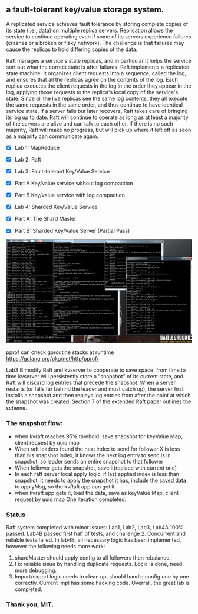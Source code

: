 ## a fault-tolerant key/value storage system. 

A replicated service achieves fault tolerance by storing complete copies of its state (i.e., data) on multiple replica servers. Replication allows the service to continue operating even if some of its servers experience failures (crashes or a broken or flaky network). The challenge is that failures may cause the replicas to hold differing copies of the data.

Raft manages a service's state replicas, and in particular it helps the service sort out what the correct state is after failures. Raft implements a replicated state machine. It organizes client requests into a sequence, called the log, and ensures that all the replicas agree on the contents of the log. Each replica executes the client requests in the log in the order they appear in the log, applying those requests to the replica's local copy of the service's state. Since all the live replicas see the same log contents, they all execute the same requests in the same order, and thus continue to have identical service state. If a server fails but later recovers, Raft takes care of bringing its log up to date. Raft will continue to operate as long as at least a majority of the servers are alive and can talk to each other. If there is no such majority, Raft will make no progress, but will pick up where it left off as soon as a majority can communicate again.


- [x] Lab 1: MapReduce

- [x] Lab 2: Raft

- [x] Lab 3: Fault-tolerant Key/Value Service
- [x] Part A Key/value service without log compaction
- [x] Part B Key/value service with log compaction

- [x] Lab 4: Sharded Key/Value Service
- [x] Part A: The Shard Master
- [x] Part B: Sharded Key/Value Server (Partial Pass)


![alt text](results.png "Lab2 Lab3 Lab4 Results")


pprof can check goroutine stacks at runtime
https://golang.org/pkg/net/http/pprof/


Lab3 B modify Raft and kvserver to cooperate to save space: from time to time kvserver will persistently store a "snapshot" of its current state, and Raft will discard log entries that precede the snapshot. When a server restarts (or falls far behind the leader and must catch up), the server first installs a snapshot and then replays log entries from after the point at which the snapshot was created. Section 7 of the extended Raft paper outlines the scheme.

### The snapshot flow:
* when kvraft reaches 95% threhold, save snapshot for keyValue Map, client request by uuid map
* When raft leaders found the next index to send for follower X is less than his snapshot index, it knows the next log entry to send is in snapshot, so leader sends an entire snapshot to that follower
* When follower gets the snapshot, save it(replace with current one)
* In each raft server local apply logic, if last applied index is less than snapshot, it needs to apply the snapshot it has, include the saved data to applyMsg, so the kvRaft app can get it
* when kvraft app gets it, load the data, save as keyValue Map, client request by uuid map
One iteration completed.

### Status
Raft system completed with minor issues:
Lab1, Lab2, Lab3, Lab4A 100% passed.
Lab4B passed first half of tests, and challenge 2.
Concurrent and reliable tests failed.
In lab4B, all necessary logic has been implemented, however the following needs more work:
1. shardMaster should apply config to all followers then rebalance.
2. Fix reliable issue by handling duplicate requests. Logic is done, need more debugging.
3. Import/export logic needs to clean up, should handle config one by one correctly. Current impl has some hacking code.
Overrall, the great lab is completed.

### Thank you, MIT.
